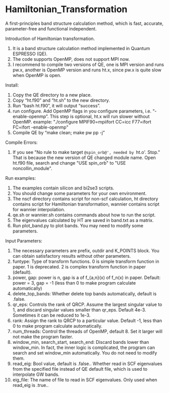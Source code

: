# Hamiltonian_Transformation
A first-principles band structure calculation method, which is fast, accurate, parameter-free and functional independent.

Introduction of Hamiltonian transformation.
1. It is a band structure calculation method implemented in Quantum ESPRESSO (QE).
2. The code supports OpenMP, does not support MPI now.
3. I recommend to compile two versions of QE, one is MPI version and runs pw.x, another is OpenMP version and runs ht.x, since pw.x is quite slow when OpenMP is open.

Install:
1. Copy the QE directory to a new place.
2. Copy “ht.f90” and “ht.sh” to the new directory.
3. Run “bash ht.f90”, it will output “success”.
4. run configure. Add OpenMP flags in you configure parameters, i.e. “-enable-openmp”. This step is optional, ht.x will run slower without OpenMP.
   example: "./configure MPIF90=mpiifort CC=icc F77=ifort FC=ifort -enable-openmp"
5. Compile QE by “make clean; make pw pp -j”

Compile Errors:
1. If you see "No rule to make target `@spin_orb@', needed by `ht.o'.  Stop." That is because the new version of QE changed module name.
   Open ht.f90 file, search and change "USE spin_orb" to "USE noncollin_module".

Run examples:
1. The examples contain silicon and bi2se3 scripts.
2. You should change some parameters for your own environment.
3. The nscf directory contains script for non-scf calculation, ht directory contains script for Hamiltonian transformation, wannier contains script for wannier interpolation.
4. qe.sh or wannier.sh contains commands about how to run the script.
5. The eigenvalues calculated by HT are saved in band.txt as a matrix.
6. Run plot_band.py to plot bands. You may need to modify some parameters.

Input Parameters:
1. The necessary parameters are prefix, outdir and K_POINTS block. You can obtain satisfactory results without other parameters.
2. funtype:
    Type of transform functions.
    0 is simple transform function in paper.
    1 is deprecated.
    2 is complex transform function in paper (default).
3. power, gap:
    power is n, gap is a of f_{a,n}(x) of f_n(x) in paper.
    Default: power = 3, gap = -1 (less than 0 to make program calculate automatically)
4. delete_top_bands:
    Whether delete top bands automatically, default is .false.
5. qr_eps:
    Controls the rank of QRCP. Assume the largest singular value to 1, and discard singular values smaller than qr_eps. Default 4e-3. Sometimes it can be reduced to 1e-3.
6. rank:
    Assign the rank to QRCP to a particular value. Default -1, less than 0 to make program calculate automatically.
7. num_threads:
    Control the threads of OpenMP, default 8. Set it larger will not make the program faster.
8. window_min, search_start, search_end:
    Discard bands lower than window_min. In fact, the inner logic is complicated, the program can search and set window_min automatically. You do not need to modify them.
9. read_eig:
    Bool value, default is .false.. Whether read in SCF eigenvalues from the specified file instead of QE default file, which is used to interpolate GW bands.
10. eig_file:
    The name of file to read in SCF eigenvalues. Only used when read_eig is .true..

